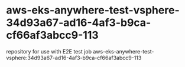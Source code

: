 # aws-eks-anywhere-test-vsphere-34d93a67-ad16-4af3-b9ca-cf66af3abcc9-113
repository for use with E2E test job aws-eks-anywhere-test-vsphere:34d93a67-ad16-4af3-b9ca-cf66af3abcc9-113
